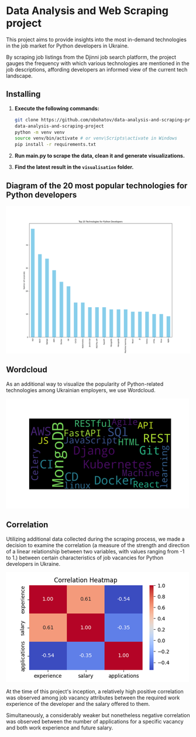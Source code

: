 # Data Analysis and Web Scraping project

This project aims to provide insights into the most in-demand technologies in the job market for Python developers in Ukraine.

By scraping job listings from the Djinni job search platform, the project gauges the frequency with which various technologies are mentioned in the job descriptions, affording developers an informed view of the current tech landscape.

## Installing

1. **Execute the following commands:**
   ```bash
   git clone https://github.com/obohatov/data-analysis-and-scraping-project
   data-analysis-and-scraping-project
   python -m venv venv
   source venv/bin/activate # or venv\Scripts\activate in Windows
   pip install -r requirements.txt
   ```
   
2. **Run main.py to scrape the data, clean it and generate visualizations.**
3. **Find the latest result in the `visualisation` folder.**

## Diagram of the 20 most popular technologies for Python developers
![Correlation analysis](visualisation/top-20-technologies.png)

## Wordcloud
As an additional way to visualize the popularity of Python-related technologies among Ukrainian employers, we use Wordcloud.

![Wordcloud](visualisation/wordcloud.png)

## Correlation
Utilizing additional data collected during the scraping process, we made a decision to examine the correlation (a measure of the strength and direction of a linear relationship between two variables, with values ranging from -1 to 1.) between certain characteristics of job vacancies for Python developers in Ukraine.

![Correlation analysis](visualisation/correlation-heatmap.png)

At the time of this project's inception, a relatively high positive correlation was observed among job vacancy attributes between the required work experience of the developer and the salary offered to them.

Simultaneously, a considerably weaker but nonetheless negative correlation was observed between the number of applications for a specific vacancy and both work experience and future salary.

